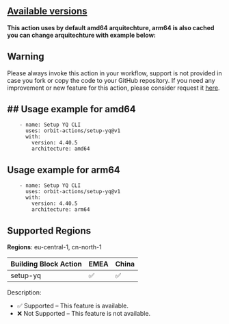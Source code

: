 ## [Available versions](https://github.com/mikefarah/yq/releases)

**This action uses by default amd64 arquitechture, arm64 is also cached you can change arquitechture with example below:**

## Warning 
Please always invoke this action in your workflow, support is not provided in case you fork or copy the code to your GitHub repository.
If you need any improvement or new feature for this action, please consider request it [here](https://atc.bmwgroup.net/confluence/x/Q5N9KgE).

## ## Usage example for amd64

```
    - name: Setup YQ CLI
      uses: orbit-actions/setup-yq@v1
      with:
        version: 4.40.5
        architecture: amd64
```

## Usage example for arm64

```
    - name: Setup YQ CLI
      uses: orbit-actions/setup-yq@v1
      with:
        version: 4.40.5
        architecture: arm64
```
## Supported Regions

**Regions**: eu-central-1, cn-north-1

| **Building Block Action** | **EMEA** | **China** |
|---------------------------|----------|-----------|
| setup-yq                  | ✅        | 	✅        |

Description:
- ✅ Supported – This feature is available.
- ❌ Not Supported – This feature is not available.

